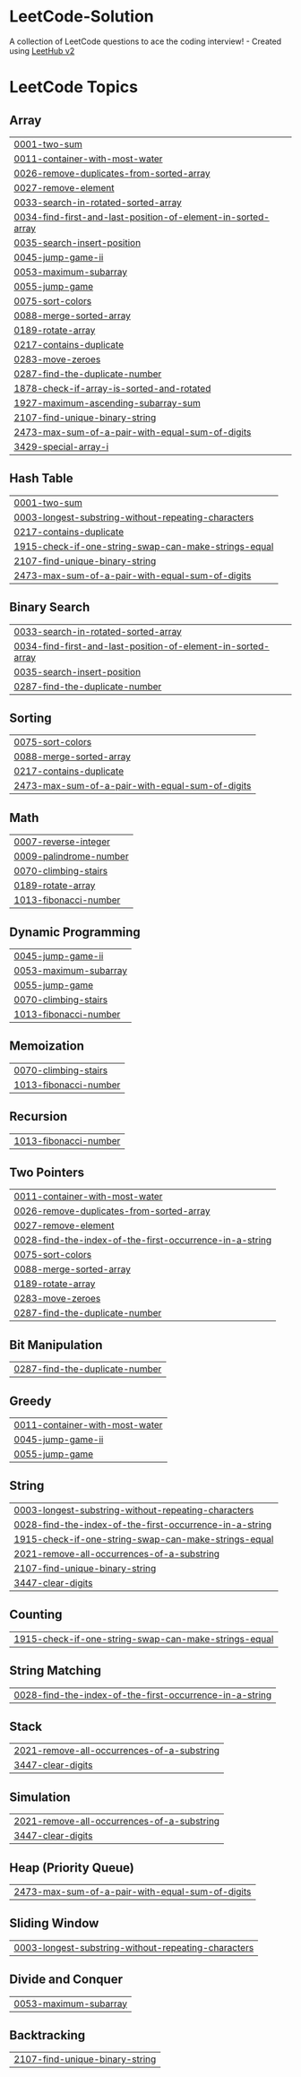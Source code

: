 # LeetCode-Solution
A collection of LeetCode questions to ace the coding interview! - Created using [LeetHub v2](https://github.com/arunbhardwaj/LeetHub-2.0)

<!---LeetCode Topics Start-->
# LeetCode Topics
## Array
|  |
| ------- |
| [0001-two-sum](https://github.com/Dushyant-singh10/LeetCode-Solution/tree/master/0001-two-sum) |
| [0011-container-with-most-water](https://github.com/Dushyant-singh10/LeetCode-Solution/tree/master/0011-container-with-most-water) |
| [0026-remove-duplicates-from-sorted-array](https://github.com/Dushyant-singh10/LeetCode-Solution/tree/master/0026-remove-duplicates-from-sorted-array) |
| [0027-remove-element](https://github.com/Dushyant-singh10/LeetCode-Solution/tree/master/0027-remove-element) |
| [0033-search-in-rotated-sorted-array](https://github.com/Dushyant-singh10/LeetCode-Solution/tree/master/0033-search-in-rotated-sorted-array) |
| [0034-find-first-and-last-position-of-element-in-sorted-array](https://github.com/Dushyant-singh10/LeetCode-Solution/tree/master/0034-find-first-and-last-position-of-element-in-sorted-array) |
| [0035-search-insert-position](https://github.com/Dushyant-singh10/LeetCode-Solution/tree/master/0035-search-insert-position) |
| [0045-jump-game-ii](https://github.com/Dushyant-singh10/LeetCode-Solution/tree/master/0045-jump-game-ii) |
| [0053-maximum-subarray](https://github.com/Dushyant-singh10/LeetCode-Solution/tree/master/0053-maximum-subarray) |
| [0055-jump-game](https://github.com/Dushyant-singh10/LeetCode-Solution/tree/master/0055-jump-game) |
| [0075-sort-colors](https://github.com/Dushyant-singh10/LeetCode-Solution/tree/master/0075-sort-colors) |
| [0088-merge-sorted-array](https://github.com/Dushyant-singh10/LeetCode-Solution/tree/master/0088-merge-sorted-array) |
| [0189-rotate-array](https://github.com/Dushyant-singh10/LeetCode-Solution/tree/master/0189-rotate-array) |
| [0217-contains-duplicate](https://github.com/Dushyant-singh10/LeetCode-Solution/tree/master/0217-contains-duplicate) |
| [0283-move-zeroes](https://github.com/Dushyant-singh10/LeetCode-Solution/tree/master/0283-move-zeroes) |
| [0287-find-the-duplicate-number](https://github.com/Dushyant-singh10/LeetCode-Solution/tree/master/0287-find-the-duplicate-number) |
| [1878-check-if-array-is-sorted-and-rotated](https://github.com/Dushyant-singh10/LeetCode-Solution/tree/master/1878-check-if-array-is-sorted-and-rotated) |
| [1927-maximum-ascending-subarray-sum](https://github.com/Dushyant-singh10/LeetCode-Solution/tree/master/1927-maximum-ascending-subarray-sum) |
| [2107-find-unique-binary-string](https://github.com/Dushyant-singh10/LeetCode-Solution/tree/master/2107-find-unique-binary-string) |
| [2473-max-sum-of-a-pair-with-equal-sum-of-digits](https://github.com/Dushyant-singh10/LeetCode-Solution/tree/master/2473-max-sum-of-a-pair-with-equal-sum-of-digits) |
| [3429-special-array-i](https://github.com/Dushyant-singh10/LeetCode-Solution/tree/master/3429-special-array-i) |
## Hash Table
|  |
| ------- |
| [0001-two-sum](https://github.com/Dushyant-singh10/LeetCode-Solution/tree/master/0001-two-sum) |
| [0003-longest-substring-without-repeating-characters](https://github.com/Dushyant-singh10/LeetCode-Solution/tree/master/0003-longest-substring-without-repeating-characters) |
| [0217-contains-duplicate](https://github.com/Dushyant-singh10/LeetCode-Solution/tree/master/0217-contains-duplicate) |
| [1915-check-if-one-string-swap-can-make-strings-equal](https://github.com/Dushyant-singh10/LeetCode-Solution/tree/master/1915-check-if-one-string-swap-can-make-strings-equal) |
| [2107-find-unique-binary-string](https://github.com/Dushyant-singh10/LeetCode-Solution/tree/master/2107-find-unique-binary-string) |
| [2473-max-sum-of-a-pair-with-equal-sum-of-digits](https://github.com/Dushyant-singh10/LeetCode-Solution/tree/master/2473-max-sum-of-a-pair-with-equal-sum-of-digits) |
## Binary Search
|  |
| ------- |
| [0033-search-in-rotated-sorted-array](https://github.com/Dushyant-singh10/LeetCode-Solution/tree/master/0033-search-in-rotated-sorted-array) |
| [0034-find-first-and-last-position-of-element-in-sorted-array](https://github.com/Dushyant-singh10/LeetCode-Solution/tree/master/0034-find-first-and-last-position-of-element-in-sorted-array) |
| [0035-search-insert-position](https://github.com/Dushyant-singh10/LeetCode-Solution/tree/master/0035-search-insert-position) |
| [0287-find-the-duplicate-number](https://github.com/Dushyant-singh10/LeetCode-Solution/tree/master/0287-find-the-duplicate-number) |
## Sorting
|  |
| ------- |
| [0075-sort-colors](https://github.com/Dushyant-singh10/LeetCode-Solution/tree/master/0075-sort-colors) |
| [0088-merge-sorted-array](https://github.com/Dushyant-singh10/LeetCode-Solution/tree/master/0088-merge-sorted-array) |
| [0217-contains-duplicate](https://github.com/Dushyant-singh10/LeetCode-Solution/tree/master/0217-contains-duplicate) |
| [2473-max-sum-of-a-pair-with-equal-sum-of-digits](https://github.com/Dushyant-singh10/LeetCode-Solution/tree/master/2473-max-sum-of-a-pair-with-equal-sum-of-digits) |
## Math
|  |
| ------- |
| [0007-reverse-integer](https://github.com/Dushyant-singh10/LeetCode-Solution/tree/master/0007-reverse-integer) |
| [0009-palindrome-number](https://github.com/Dushyant-singh10/LeetCode-Solution/tree/master/0009-palindrome-number) |
| [0070-climbing-stairs](https://github.com/Dushyant-singh10/LeetCode-Solution/tree/master/0070-climbing-stairs) |
| [0189-rotate-array](https://github.com/Dushyant-singh10/LeetCode-Solution/tree/master/0189-rotate-array) |
| [1013-fibonacci-number](https://github.com/Dushyant-singh10/LeetCode-Solution/tree/master/1013-fibonacci-number) |
## Dynamic Programming
|  |
| ------- |
| [0045-jump-game-ii](https://github.com/Dushyant-singh10/LeetCode-Solution/tree/master/0045-jump-game-ii) |
| [0053-maximum-subarray](https://github.com/Dushyant-singh10/LeetCode-Solution/tree/master/0053-maximum-subarray) |
| [0055-jump-game](https://github.com/Dushyant-singh10/LeetCode-Solution/tree/master/0055-jump-game) |
| [0070-climbing-stairs](https://github.com/Dushyant-singh10/LeetCode-Solution/tree/master/0070-climbing-stairs) |
| [1013-fibonacci-number](https://github.com/Dushyant-singh10/LeetCode-Solution/tree/master/1013-fibonacci-number) |
## Memoization
|  |
| ------- |
| [0070-climbing-stairs](https://github.com/Dushyant-singh10/LeetCode-Solution/tree/master/0070-climbing-stairs) |
| [1013-fibonacci-number](https://github.com/Dushyant-singh10/LeetCode-Solution/tree/master/1013-fibonacci-number) |
## Recursion
|  |
| ------- |
| [1013-fibonacci-number](https://github.com/Dushyant-singh10/LeetCode-Solution/tree/master/1013-fibonacci-number) |
## Two Pointers
|  |
| ------- |
| [0011-container-with-most-water](https://github.com/Dushyant-singh10/LeetCode-Solution/tree/master/0011-container-with-most-water) |
| [0026-remove-duplicates-from-sorted-array](https://github.com/Dushyant-singh10/LeetCode-Solution/tree/master/0026-remove-duplicates-from-sorted-array) |
| [0027-remove-element](https://github.com/Dushyant-singh10/LeetCode-Solution/tree/master/0027-remove-element) |
| [0028-find-the-index-of-the-first-occurrence-in-a-string](https://github.com/Dushyant-singh10/LeetCode-Solution/tree/master/0028-find-the-index-of-the-first-occurrence-in-a-string) |
| [0075-sort-colors](https://github.com/Dushyant-singh10/LeetCode-Solution/tree/master/0075-sort-colors) |
| [0088-merge-sorted-array](https://github.com/Dushyant-singh10/LeetCode-Solution/tree/master/0088-merge-sorted-array) |
| [0189-rotate-array](https://github.com/Dushyant-singh10/LeetCode-Solution/tree/master/0189-rotate-array) |
| [0283-move-zeroes](https://github.com/Dushyant-singh10/LeetCode-Solution/tree/master/0283-move-zeroes) |
| [0287-find-the-duplicate-number](https://github.com/Dushyant-singh10/LeetCode-Solution/tree/master/0287-find-the-duplicate-number) |
## Bit Manipulation
|  |
| ------- |
| [0287-find-the-duplicate-number](https://github.com/Dushyant-singh10/LeetCode-Solution/tree/master/0287-find-the-duplicate-number) |
## Greedy
|  |
| ------- |
| [0011-container-with-most-water](https://github.com/Dushyant-singh10/LeetCode-Solution/tree/master/0011-container-with-most-water) |
| [0045-jump-game-ii](https://github.com/Dushyant-singh10/LeetCode-Solution/tree/master/0045-jump-game-ii) |
| [0055-jump-game](https://github.com/Dushyant-singh10/LeetCode-Solution/tree/master/0055-jump-game) |
## String
|  |
| ------- |
| [0003-longest-substring-without-repeating-characters](https://github.com/Dushyant-singh10/LeetCode-Solution/tree/master/0003-longest-substring-without-repeating-characters) |
| [0028-find-the-index-of-the-first-occurrence-in-a-string](https://github.com/Dushyant-singh10/LeetCode-Solution/tree/master/0028-find-the-index-of-the-first-occurrence-in-a-string) |
| [1915-check-if-one-string-swap-can-make-strings-equal](https://github.com/Dushyant-singh10/LeetCode-Solution/tree/master/1915-check-if-one-string-swap-can-make-strings-equal) |
| [2021-remove-all-occurrences-of-a-substring](https://github.com/Dushyant-singh10/LeetCode-Solution/tree/master/2021-remove-all-occurrences-of-a-substring) |
| [2107-find-unique-binary-string](https://github.com/Dushyant-singh10/LeetCode-Solution/tree/master/2107-find-unique-binary-string) |
| [3447-clear-digits](https://github.com/Dushyant-singh10/LeetCode-Solution/tree/master/3447-clear-digits) |
## Counting
|  |
| ------- |
| [1915-check-if-one-string-swap-can-make-strings-equal](https://github.com/Dushyant-singh10/LeetCode-Solution/tree/master/1915-check-if-one-string-swap-can-make-strings-equal) |
## String Matching
|  |
| ------- |
| [0028-find-the-index-of-the-first-occurrence-in-a-string](https://github.com/Dushyant-singh10/LeetCode-Solution/tree/master/0028-find-the-index-of-the-first-occurrence-in-a-string) |
## Stack
|  |
| ------- |
| [2021-remove-all-occurrences-of-a-substring](https://github.com/Dushyant-singh10/LeetCode-Solution/tree/master/2021-remove-all-occurrences-of-a-substring) |
| [3447-clear-digits](https://github.com/Dushyant-singh10/LeetCode-Solution/tree/master/3447-clear-digits) |
## Simulation
|  |
| ------- |
| [2021-remove-all-occurrences-of-a-substring](https://github.com/Dushyant-singh10/LeetCode-Solution/tree/master/2021-remove-all-occurrences-of-a-substring) |
| [3447-clear-digits](https://github.com/Dushyant-singh10/LeetCode-Solution/tree/master/3447-clear-digits) |
## Heap (Priority Queue)
|  |
| ------- |
| [2473-max-sum-of-a-pair-with-equal-sum-of-digits](https://github.com/Dushyant-singh10/LeetCode-Solution/tree/master/2473-max-sum-of-a-pair-with-equal-sum-of-digits) |
## Sliding Window
|  |
| ------- |
| [0003-longest-substring-without-repeating-characters](https://github.com/Dushyant-singh10/LeetCode-Solution/tree/master/0003-longest-substring-without-repeating-characters) |
## Divide and Conquer
|  |
| ------- |
| [0053-maximum-subarray](https://github.com/Dushyant-singh10/LeetCode-Solution/tree/master/0053-maximum-subarray) |
## Backtracking
|  |
| ------- |
| [2107-find-unique-binary-string](https://github.com/Dushyant-singh10/LeetCode-Solution/tree/master/2107-find-unique-binary-string) |
<!---LeetCode Topics End-->